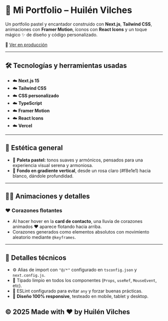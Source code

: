 # 🌸 Mi Portfolio – Huilén Vilches

Un portfolio pastel y encantador construido con **Next.js**, **Tailwind CSS**, animaciones con **Framer Motion**, íconos con **React Icons** y un toque mágico ✨ de diseño y código personalizado.

🔗 [Ver en producción](https://mi-portfolio-sepia.vercel.app/)

---

## 🛠️ Tecnologías y herramientas usadas

- ☁️ **Next.js 15** 
- ☁️ **Tailwind CSS** 
- ☁️ **CSS personalizado** 
- ☁️ **TypeScript** 
- ☁️ **Framer Motion** 
- ☁️ **React Icons** 
- ☁️ **Vercel** 

---

## 🎨 Estética general

- 🎀 **Paleta pastel:** tonos suaves y armónicos, pensados para una experiencia visual serena y armoniosa.
- 🎀 **Fondo en gradiente vertical**, desde un rosa claro (#f8e1e1) hacia blanco, dándole profundidad.

---

## 🧚‍♀️ Animaciones y detalles 

### ❤️ Corazones flotantes
- Al hacer hover en la **card de contacto**, una lluvia de corazones animados ❤️ aparece flotando hacia arriba.
- Corazones generados como elementos absolutos con movimiento aleatorio mediante `@keyframes`.

---

## 🧪 Detalles técnicos

- ⚙️ Alias de import con `"@/*"` configurado en `tsconfig.json` y `next.config.js`.
- 🧹 Tipado limpio en todos los componentes (`Props`, `useRef`, `MouseEvent`, etc).
- 🚫 ESLint configurado para evitar `any` y forzar buenas prácticas.
- 📱 **Diseño 100% responsive**, testeado en mobile, tablet y desktop.

## © 2025 Made with ❤️ by Huilén Vilches 

